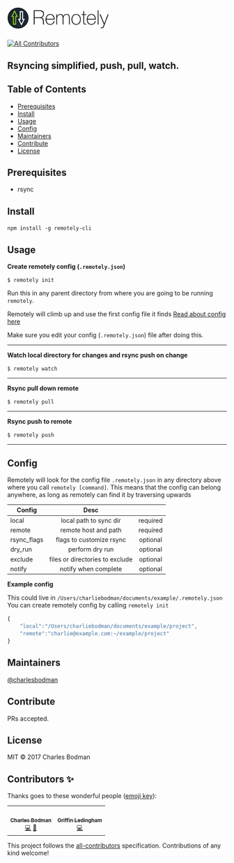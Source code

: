 # <img src="https://raw.githubusercontent.com/charlesbodman/remotely/master/icon.png" width="233"/>
<!-- ALL-CONTRIBUTORS-BADGE:START - Do not remove or modify this section -->
[![All Contributors](https://img.shields.io/badge/all_contributors-2-orange.svg?style=flat-square)](#contributors-)
<!-- ALL-CONTRIBUTORS-BADGE:END -->

## Rsyncing simplified, push, pull, watch.

## Table of Contents

- [Prerequisites](#prerequisites)
- [Install](#install)
- [Usage](#usage)
- [Config](#config)
- [Maintainers](#maintainers)
- [Contribute](#contribute)
- [License](#license)

## Prerequisites
- rsync

## Install
```
npm install -g remotely-cli
```

## Usage

**Create remotely config (`.remotely.json`)**
```
$ remotely init
```
Run this in any parent directory from where you are going to be running `remotely`.

Remotely will climb up and use the first config file it finds
[Read about config here](#config)

Make sure you edit your config (`.remotely.json`) file after doing this.

---

**Watch local directory for changes and rsync push on change**
```
$ remotely watch
```
---

**Rsync pull down remote**
```
$ remotely pull
```
---

**Rsync push to remote**
```
$ remotely push
```
---

## Config
Remotely will look for the config file `.remotely.json` in any directory above where you call `remotely [command]`.
This means that the config can belong anywhere, as long as remotely can find it by traversing upwards

| Config        | Desc         |                |
| ------------- |:-------------:|:-------------:|
| local         | local path to sync dir | required |
| remote      | remote host and path | required |
| rsync_flags | flags to customize rsync  | optional |
| dry_run | perform dry run | optional |
| exclude | files or directories to exclude | optional |
| notify | notify when complete | optional |

**Example config**

This could live in `/Users/charliebodman/documents/example/.remotely.json`
You can create remotely config by calling `remotely init`
```javascript
{
    "local":"/Users/charliebodman/documents/example/project",
    "remote":"charlie@example.com:~/example/project"
}
```

## Maintainers

[@charlesbodman](https://github.com/@charlesbodman)

## Contribute

PRs accepted.

## License

MIT © 2017 Charles Bodman

## Contributors ✨

Thanks goes to these wonderful people ([emoji key](https://allcontributors.org/docs/en/emoji-key)):

<!-- ALL-CONTRIBUTORS-LIST:START - Do not remove or modify this section -->
<!-- prettier-ignore-start -->
<!-- markdownlint-disable -->
<table>
  <tr>
    <td align="center"><a href="https://github.com/charlesbodman"><img src="https://avatars2.githubusercontent.com/u/231894?v=4" width="100px;" alt=""/><br /><sub><b>Charles Bodman</b></sub></a><br /><a href="https://github.com/charlesbodman/remotely/commits?author=charlesbodman" title="Code">💻</a> <a href="https://github.com/charlesbodman/remotely/commits?author=charlesbodman" title="Documentation">📖</a></td>
    <td align="center"><a href="https://griffinledingham.me/"><img src="https://avatars2.githubusercontent.com/u/2390265?v=4" width="100px;" alt=""/><br /><sub><b>Griffin Ledingham</b></sub></a><br /><a href="https://github.com/charlesbodman/remotely/commits?author=GriffinLedingham" title="Code">💻</a></td>
  </tr>
</table>

<!-- markdownlint-enable -->
<!-- prettier-ignore-end -->
<!-- ALL-CONTRIBUTORS-LIST:END -->

This project follows the [all-contributors](https://github.com/all-contributors/all-contributors) specification. Contributions of any kind welcome!
